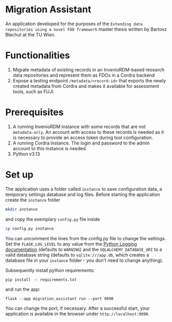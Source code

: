 # Migration Assistant
An application developed for the purposes of the `Extending data repositories using a novel FDO framework` master thesis written by Bartosz Błachut at the TU Wien.

# Functionalities
1. Migrate metadata of existing records in an InvenioRDM-based research data repositories and represent them as FDOs in a Cordra backend
2. Expose a testing endpoint `/metadata/<record-id>` that exports the newly created metadata from Cordra and makes it available for assessment tools, such as FUJI.

# Prerequisites
1. A running InvenioRDM instance with some records that are not `metadata-only`. An account with access to these records is needed as it is necessary to provide an access token during tool configuration.
2. A running Cordra instance. The login and password to the admin account to this instance is needed. 
3. Python v3.13

# Set up
The application uses a folder called `instance` to save configuration data, a temporary settings database and log files. Before starting the application create the `instance` folder
```bash
mkdir instance
```
and copy the exemplary `config.py` file inside
```bash
cp config.py instance
```

You can uncomment the lines from the config.py file to change the settings. Set the `FLASK_LOG_LEVEL` to any value from the [Python Logging documentation](https://docs.python.org/3/library/logging.html#levels) (defaults to `WARNING`) and the `SQLALCHEMY_DATABASE_URI` to a valid database string (defaults to `sqlite:///app.db`, which creates a database file in your `instance` folder - you don't need to change anything).

Subsequently install python requirements:
```bash
pip install -r requirements.txt
```

and run the app:
```
flask --app migration_assistant run --port 9090
```

You can change the port, if necessary. After a successful start, your application is available in the browser under `http://localhost:9090`.